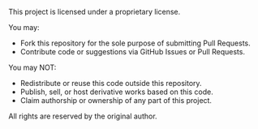 This project is licensed under a proprietary license.

You may:
- Fork this repository for the sole purpose of submitting Pull Requests.
- Contribute code or suggestions via GitHub Issues or Pull Requests.

You may NOT:
- Redistribute or reuse this code outside this repository.
- Publish, sell, or host derivative works based on this code.
- Claim authorship or ownership of any part of this project.

All rights are reserved by the original author.
